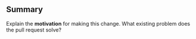 ## Summary
Explain the **motivation** for making this change. What existing problem does the pull request solve?
